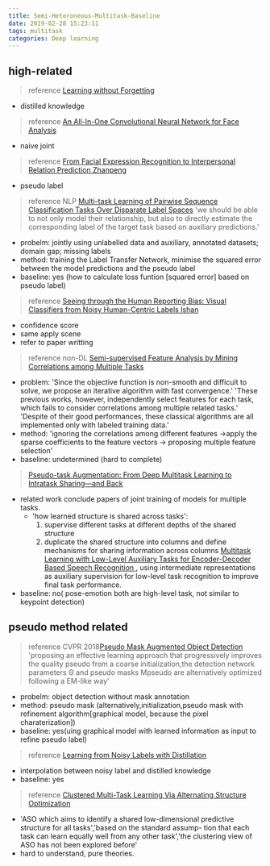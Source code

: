 ```yaml
---
title: Semi-Heteroneous-Multitask-Baseline
date: 2019-02-28 15:23:11
tags: multitask
categories: Deep learning
---
```


## high-related

>reference [Learning without Forgetting](https://ieeexplore.ieee.org/stamp/stamp.jsp?tp=&arnumber=8107520)
* distilled knowledge



>reference [An All-In-One Convolutional Neural Network for Face Analysis](https://arxiv.org/pdf/1611.00851.pdf)
* naive joint


>reference [From Facial Expression Recognition to Interpersonal Relation Prediction
Zhanpeng](https://arxiv.org/pdf/1609.06426.pdf)
* pseudo label



>reference NLP [Multi-task Learning of Pairwise Sequence Classification Tasks Over Disparate Label Spaces](https://arxiv.org/pdf/1802.09913.pdf)
'we should be able to not only model their relationship, but also to directly estimate the corresponding label of the target task based on auxiliary predictions.'
* probelm: jointly using unlabelled data and auxiliary, annotated datasets; domain gap; missing labels
* method: training the Label Transfer Network, minimise the squared error between the model predictions and the pseudo label
* baseline: yes (how to calculate loss funtion [squared error] based on pseudo label)


>reference [Seeing through the Human Reporting Bias: Visual Classifiers from Noisy Human-Centric Labels Ishan](https://www.cv-foundation.org/openaccess/content_cvpr_2016/papers/Misra_Seeing_Through_the_CVPR_2016_paper.pdf)
* confidence score
* same apply scene
* refer to paper writting



>reference non-DL [Semi-supervised Feature Analysis by Mining Correlations among Multiple Tasks](http://de.arxiv.org/pdf/1411.6232)
* problem: 'Since the objective function is non-smooth and difficult to solve, we propose an iterative algorithm with fast convergence.' 'These previous works, however, independently select features for each task, which fails to consider correlations among multiple related tasks.' 'Despite of their good performances, these classical algorithms are all implemented only with labeled training data.'
* method: 'ignoring the correlations among different features ->apply the sparse coefficients to the feature vectors -> proposing multiple feature selection'
* baseline: undetermined (hard to complete)


> [Pseudo-task Augmentation: From Deep Multitask Learning to Intratask Sharing—and Back](https://arxiv.org/pdf/1803.04062.pdf)
* related work conclude papers of joint training of models for multiple tasks.
  * 'how learned structure is shared across tasks':
     1. supervise different tasks at different depths of the shared structure []()
     2. duplicate the shared structure into columns and define mechanisms for sharing information across columns [Multitask Learning with Low-Level Auxiliary Tasks for Encoder-Decoder Based Speech Recognition
](https://arxiv.org/pdf/1704.01631.pdf), using intermediate representations as auxiliary supervision for low-level task recognition to improve final task performance.
* baseline: no( pose-emotion both are high-level task, not similar to keypoint detection)





## pseudo method related
 >reference CVPR 2018[Pseudo Mask Augmented Object Detection](http://openaccess.thecvf.com/content_cvpr_2018/papers/Zhao_Pseudo_Mask_Augmented_CVPR_2018_paper.pdf)
 'proposing an effective learning approach that progressively improves the quality pseudo from a coarse initialization,the detection network parameters Θ and pseudo masks Mpseudo are alternatively optimized following a EM-like way'
 * probelm: object detection without mask annotation
 * method: pseudo mask (alternatively,initialization,pseudo mask with refinement algorithm[graphical model, because the pixel charaterization])
 * baseline: yes(uing graphical model with learned information as input to refine pseudo label)

>reference [Learning from Noisy Labels with Distillation](https://arxiv.org/pdf/1703.02391.pdf)
* interpolation between noisy label and distilled knowledge
* baseline: yes

 >reference [Clustered Multi-Task Learning Via Alternating Structure Optimization
](http://papers.nips.cc/paper/4292-clustered-multi-task-learning-via-alternating-structure-optimization.pdf)
* 'ASO which aims to identify a shared low-dimensional predictive structure for all tasks','based on the standard assump- tion that each task can learn equally well from any other task','the clustering view of ASO has not been explored before'
* hard to understand, pure theories.

